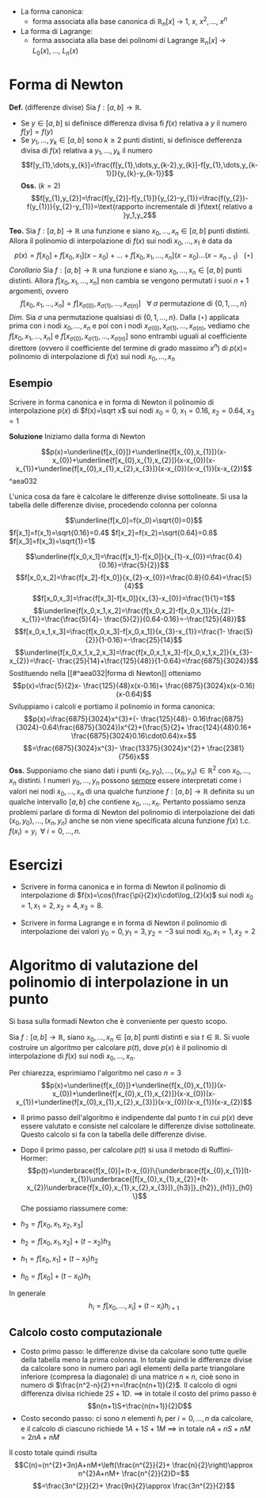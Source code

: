 - La forma canonica: 
	- forma associata alla base canonica di $\mathbb R_{n}[x]$ $\to$ $1,\: x,\:x^{2},\dots,\:x^{n}$
- La forma di Lagrange: 
	- forma associata alla base dei polinomi di Lagrange  $\mathbb R_{n}[x]$ $\to$ $L_{0}(x),\dots,\: L_{n}(x)$
# Forma di Newton
**Def.** (differenze divise)
Sia $f:[a,b]\to \mathbb R$.
- Se $y \in [a,b]$ si definisce differenza divisa fi $f(x)$ relativa a $y$ il numero $f[y]=f(y)$
- Se $y_{1},\dots,y_{k}\in [a,b]$ sono $k \ge 2$ punti distinti, si definisce defferenza divisa di $f(x)$ relativa a $y_{1},\dots,y_{k}$ il numero $$f[y_{1},\dots,y_{k}]=\frac{f[y_{1},\dots,y_{k-2},y_{k}]-f[y_{1},\dots,y_{k-1}]}{y_{k}-y_{k-1}}$$
**Oss.** ($k=2$)
$$f[y_{1},y_{2}]=\frac{f[y_{2}]-f[y_{1}]}{y_{2}-y_{1}}=\frac{f(y_{2})-f(y_{1})}{y_{2}-y_{1}}=\text{rapporto incrementale di }f\text{ relativo a }y_1,y_2$$

**Teo.**
Sia $f:[a,b]\to \mathbb R$ una funzione e siano $x_{0},\dots,x_{n}\in[a,b]$ punti distinti. Allora il polinomio di interpolazione di $f(x)$ sui nodi $x_{0},\dots,x_{1}$ è data da $$p(x)=f[x_{0}]+f[x_{0},x_{1}](x-x_{0})+\dots+f[x_{0},x_{1},\dots,x_{n}](x-x_{0})\dots(x-x_{n-1})\:\:\:(\star)$$
*Corollario*
Sia $f:[a,b]\to \mathbb R$ una funzione e siano $x_{0},\dots,x_{n}\in[a,b]$ punti distinti. Allora $f[x_{0},x_{1},\dots,x_{n}]$ non cambia se vengono permutati i suoi $n+1$ argomenti, ovvero $$f[x_{0},x_{1},\dots,x_{n}]=f[x_{\sigma(0)},x_{\sigma(1)},\dots,x_{\sigma(n)}]\:\:\: \forall \: \sigma \text{ permutazione di } \{0,1,\dots,n\}$$
*Dim.*
Sia $\sigma$ una permutazione qualsiasi di $\{0,1,\dots,n\}$. Dalla $(\star)$ applicata prima con i nodi $x_{0},\dots,x_{n}$ e poi con i nodi $x_{\sigma(0)},x_{\sigma(1)},\dots,x_{\sigma(n)}$, vediamo che $f[x_{0},x_{1},\dots,x_{n}]$ e $f[x_{\sigma(0)},x_{\sigma(1)},\dots,x_{\sigma(n)}]$ sono entrambi uguali al coefficiente direttore (ovvero il coefficiente del termine di grado massimo $x^{n}$) di $p(x) =$ polinomio di interpolazione di $f(x)$ sui nodi $x_0,\dots,x_n$ 

## Esempio
Scrivere in forma canonica e in forma di Newton il polinomio di interpolazione $p(x)$ di $f(x)=\sqrt x$ sui nodi $x_{0}=0,\:x_{1}=0.16,\:x_{2}=0.64,\:x_{3}=1$

**Soluzione**
Iniziamo dalla forma di Newton

$$p(x)=\underline{f[x_{0}]}+\underline{f[x_{0},x_{1}]}(x-x_{0})+\underline{f[x_{0},x_{1},x_{2}]}(x-x_{0})(x-x_{1})+\underline{f[x_{0},x_{1},x_{2},x_{3}]}(x-x_{0})(x-x_{1})(x-x_{2})$$  ^aea032

L'unica cosa da fare è calcolare le differenze divise sottolineate. Si usa la tabella delle differenze divise, procedendo colonna per colonna

$$\underline{f[x_0]=f(x_0)=\sqrt{0}=0}$$ 
$f[x_1]=f(x_1)=\sqrt{0.16}=0.4$
$f[x_2]=f(x_2)=\sqrt{0.64}=0.8$
$f[x_3]=f(x_3)=\sqrt{1}=1$

$$\underline{f[x_0,x_1]=\frac{f[x_1]-f[x_0]}{x_{1}-x_{0}}=\frac{0.4}{0.16}=\frac{5}{2}}$$ $$f[x_0,x_2]=\frac{f[x_2]-f[x_0]}{x_{2}-x_{0}}=\frac{0.8}{0.64}=\frac{5}{4}$$ $$f[x_0,x_3]=\frac{f[x_3]-f[x_0]}{x_{3}-x_{0}}=\frac{1}{1}=1$$
$$\underline{f[x_0,x_1,x_2]=\frac{f[x_0,x_2]-f[x_0,x_1]}{x_{2}-x_{1}}=\frac{\frac{5}{4}- \frac{5}{2}}{0.64-0.16}=-\frac{125}{48}}$$ $$f[x_0,x_1,x_3]=\frac{f[x_0,x_3]-f[x_0,x_1]}{x_{3}-x_{1}}=\frac{1- \frac{5}{2}}{1-0.16}=-\frac{25}{14}$$ $$\underline{f[x_0,x_1,x_2,x_3]=\frac{f[x_0,x_1,x_3]-f[x_0,x_1,x_2]}{x_{3}-x_{2}}=\frac{- \frac{25}{14}+\frac{125}{48}}{1-0.64}=\frac{6875}{3024}}$$ 
Sostituendo nella [[#^aea032|forma di Newton]] otteniamo $$p(x)=\frac{5}{2}x- \frac{125}{48}x(x-0.16)+ \frac{6875}{3024}x(x-0.16)(x-0.64)$$ 
Sviluppiamo i calcoli e portiamo il polinomio in forma canonica: $$p(x)=\frac{6875}{3024}x^{3}+(- \frac{125}{48}- 0.16\frac{6875}{3024}-0.64\frac{6875}{3024})x^{2}+(\frac{5}{2}+ \frac{124}{48}0.16+ \frac{6875}{3024}0.16\cdot0.64)x=$$ $$=\frac{6875}{3024}x^{3}- \frac{13375}{3024}x^{2}+ \frac{2381}{756}x$$ 
**Oss.**
Supponiamo che siano dati i punti $(x_{0},y_{0}),\dots,(x_{n},y_{n})\in \mathbb R^{2}$ con $x_{0},\dots,x_{n}$ distinti. I numeri $y_{0},\dots,y_{n}$ possono <u>sempre</u> essere interpretati come i valori nei nodi $x_{0},\dots,x_{n}$ di una qualche funzione $f:[a,b]\to \mathbb R$ definita su un qualche intervallo $[a,b]$ che contiene $x_{0},\dots,x_{n}$. Pertanto possiamo senza problemi parlare di forma di Newton del polinomio di interpolazione dei dati $(x_{0},y_{0}),\dots,(x_{n},y_{n})$ anche se non viene specificata alcuna funzione $f(x)$ t.c. $f(x_{i})=y_{i}\:\: \forall \:i=0,\dots,n$.

# Esercizi
- Scrivere in forma canonica e in forma di Newton il polinomio di interpolazione di $f(x)=\cos(\frac{\pi}{2}x)\cdot\log_{2}(x)$ sui nodi $x_{0}=1,x_{1}=2,x_{2}=4,x_{3}=8$.

- Scrivere in forma Lagrange e in forma di Newton il polinomio di interpolazione dei valori $y_{0}=0,y_{1}=3,y_{2}=-3$ sui nodi $x_{0},x_{1}=1,x_{2}=2$

# Algoritmo di valutazione del polinomio di interpolazione in un punto
Si basa sulla formadi Newton che è conveniente per questo scopo.

Sia $f:[a,b]\to \mathbb R$, siano $x_{0},\dots,x_{n}\in[a,b]$ punti distinti e sia $t\in \mathbb R$. Si vuole costruire un algoritmo per calcolare $p(t)$, dove $p(x)$ è il polinomio di interpolazione di $f(x)$ sui nodi $x_{0},\dots,x_{n}$.

Per chiarezza, esprimiamo l'algoritmo nel caso $n=3$ $$p(x)=\underline{f[x_{0}]}+\underline{f[x_{0},x_{1}]}(x-x_{0})+\underline{f[x_{0},x_{1},x_{2}]}(x-x_{0})(x-x_{1})+\underline{f[x_{0},x_{1},x_{2},x_{3}]}(x-x_{0})(x-x_{1})(x-x_{2})$$
- Il primo passo dell'algoritmo è indipendente dal punto $t$ in cui $p(x)$ deve essere valutato e consiste nel calcolare le differenze divise sottolineate. Questo calcolo si fa con la tabella delle differenze divise.

- Dopo il primo passo, per calcolare $p(t)$ si usa il metodo di Ruffini-Hormer: $$p(t)=\underbrace{f[x_{0}]+(t-x_{0})\{\underbrace{f[x_{0},x_{1}](t-x_{1})\underbrace{[f[x_{0},x_{1},x_{2}]+(t-x_{2})\underbrace{f[x_{0},x_{1},x_{2},x_{3}]}_{h3}]}_{h2}}_{h1}}_{h0}  \}$$
Che possiamo riassumere come: 
- $h_{3}=f[x_{0},x_{1},x_{2},x_{3}]$
- $h_{2}=f[x_{0},x_{1},x_{2}]+(t-x_{2})h_{3}$
- $h_{1}=f[x_{0},x_{1}]+(t-x_{1})h_{2}$
- $h_{0}=f[x_{0}]+(t-x_{0})h_{1}$ 

In generale $$h_i=f[x_0,\dots,x_i]+(t-x_{i})h_{i+1}$$
## Calcolo costo computazionale 
- Costo primo passo: le differenze divise da calcolare sono tutte quelle della tabella meno la prima colonna. In totale quindi le differenze divise da calcolare  sono in numero pari agli elementi della parte triangolare inferiore (compresa la diagonale) di una matrice $n\times n$, cioè sono in numero di $\frac{n^2-n}{2}+n=\frac{n(n+1)}{2}$. Il calcolo di ogni differenza divisa richiede $2S + 1D$.
$\implies$ in totale il costo del primo passo è $$n(n+1)S+\frac{n(n+1)}{2}D$$
- Costo secondo passo: ci sono $n$ elementi $h_{i}\text{ per }i=0,\dots,n$ da calcolare, e il calcolo di ciascuno richiede $1A+1S+1M$ 
$\implies$ in totale $nA+nS+nM=2nA+nM$ 

Il costo totale quindi risulta $$C(n)=(n^{2}+3n)A+nM+\left(\frac{n^{2}}{2}+ \frac{n}{2}\right)\approx n^{2}A+nM+ \frac{n^{2}}{2}D=$$ $$=\frac{3n^{2}}{2}+ \frac{9n}{2}\approx \frac{3n^{2}}{2}$$